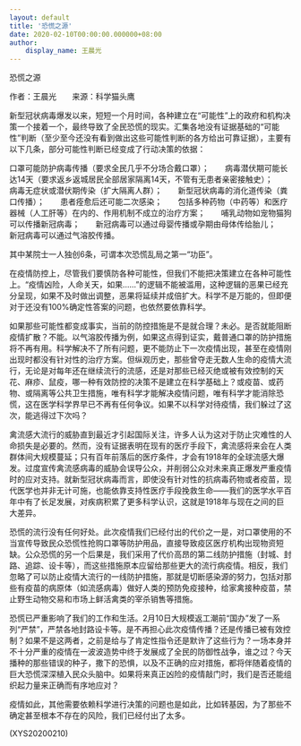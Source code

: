 ```yaml
---
layout: default
title: '恐慌之源'
date: 2020-02-10T00:00:00.000000+08:00
author:
    display_name: 王晨光
---
```


恐慌之源

作者：王晨光　　来源：科学猫头鹰

新型冠状病毒爆发以来，短短一个月时间，各种建立在“可能性”上的政府和机构决策一个接着一个，最终导致了全民恐慌的现实。汇集各地没有证据基础的“可能性”判断（至少至今还没有看到做出这些可能性判断的各方给出可靠证据），主要有以下几条，部分可能性判断已经变成了行动决策的依据：

口罩可能防护病毒传播（要求全民几乎不分场合戴口罩）；　　病毒潜伏期可能长达14天（要求返乡返城居民全部居家隔离14天，不管有无患者亲密接触史）；　　病毒无症状或潜伏期传染（扩大隔离人群）；　　新型冠状病毒的消化道传染（粪口传播）；　　患者痊愈后还可能二次感染；　　包括多种药物（中药等）和医疗器械（人工肝等）在内的、作用机制不成立的治疗方案；　　哺乳动物如宠物猫狗可以传播新冠病毒；　　新冠病毒可以通过母婴传播或孕期由母体传给胎儿；　　新冠病毒可以通过气溶胶传播。

其中某院士一人独创6条，可谓本次恐慌乱局之第一“功臣”。

在疫情防控上，尽管我们要慎防各种可能性，但我们不能把决策建立在各种可能性上。“疫情凶险，人命关天，如果……”的逻辑不能被滥用，这种逻辑的恶果已经充分呈现，如果不及时做出调整，恶果将延续并成倍扩大。科学不是万能的，但即便对于还没有100%确定性答案的问题，也依然要依靠科学。

如果那些可能性都变成事实，当前的防控措施是不是就合理？未必。是否就能阻断疫情扩散？不能。以气溶胶传播为例，如果这点得到证实，戴普通口罩的防护措施将不再有用。科学解决不了所有问题，更不能防止下一次疫情出现，甚至在疫情刚出现时都没有针对性的治疗方案。但纵观历史，那些曾夺走无数人生命的疫情大流行，无论是对每年还在继续流行的流感，还是对那些已经灭绝或被有效控制的天花、麻疹、鼠疫，哪一种有效防控的决策不是建立在科学基础上？或疫苗、或药物、或隔离等公共卫生措施，唯有科学才能解决疫情问题，唯有科学才能消除恐慌，这在医学科学界早已不再有任何争议。如果不以科学对待疫情，我们躲过了这次，能逃得过下次吗？

禽流感大流行的威胁直到最近才引起国际关注，许多人认为这对于防止灾难性的人命损失是必要的。然而，没有证据表明在现有的医疗手段下，禽流感将来会在人类群体间大规模蔓延；只有百年前落后的医疗条件，才会有1918年的全球流感大爆发。过度宣传禽流感病毒的威胁会误导公众，并削弱公众对未来真正爆发严重疫情时的应对支持。就新型冠状病毒而言，即使没有针对性的抗病毒药物或者疫苗，现代医学也并非无计可施，也能依靠支持性医疗手段挽救生命——我们的医学水平百年中有了长足发展，对疾病积累了更多科学认识，这就是1918年与现在之间的巨大差异。

恐慌的流行没有任何好处。此次疫情我们已经付出的代价之一是，对口罩使用的不当宣传导致民众恐慌性抢购口罩等防护用品，直接导致疫区医疗机构出现物资短缺。公众恐慌的另一个后果是，我们采用了代价高昂的第二线防护措施（封城、封路、追踪、设卡等），而这些措施原本应留给那些更大的流行病疫情。相反，我们忽略了可以防止疫情大流行的一线防护措施，那就是切断感染源的努力，包括对那些有疫苗的病原体（如流感病毒）做好人类的预防免疫接种，给家禽接种疫苗，禁止野生动物交易和市场上鲜活禽类的宰杀销售等措施。

恐慌已严重影响了我们的工作和生活。2月10日大规模返工潮前“国办”发了一系列“严禁”，严禁各地封路设卡等。是不再担心此次疫情传播？还是传播已被有效控制？如果不是这两者，之前是给与了肯定性指令还是默许了这些行为？一场本身并不十分严重的疫情在一波波造势中终于发展成了全民的防御性战争，谁之过？今天播种的那些错误的种子，撒下的恐惧，以及不正确的应对措施，都将伴随着疫情的巨大恐慌深深植入民众头脑中。如果将来真正凶险的疫情敲门时，我们是否还能组织起力量来正确而有序地应对？

疫情如此，其他需要依赖科学进行决策的问题也是如此，比如转基因，为了那些不确定甚至根本不存在的风险，我们已经付出了太多。

(XYS20200210)

